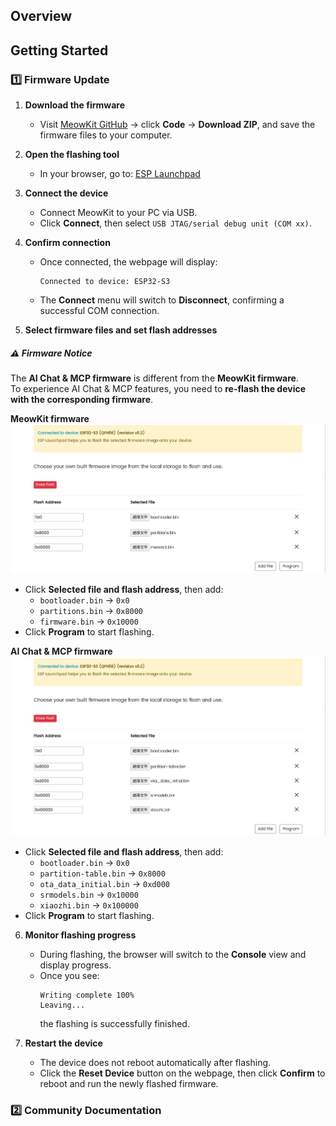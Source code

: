 ## Overview

## Getting Started

### 1️⃣ Firmware Update

1. **Download the firmware**  
   - Visit [MeowKit GitHub](https://github.com/happy-mingo/MeowKit) → click **Code** → **Download ZIP**, and save the firmware files to your computer.  

2. **Open the flashing tool**  
   - In your browser, go to: [ESP Launchpad](https://espressif.github.io/esp-launchpad/)  

3. **Connect the device**  
   - Connect MeowKit to your PC via USB.  
   - Click **Connect**, then select `USB JTAG/serial debug unit (COM xx)`.  

4. **Confirm connection**  
   - Once connected, the webpage will display:  
     ```
     Connected to device: ESP32-S3
     ```
   - The **Connect** menu will switch to **Disconnect**, confirming a successful COM connection.  

5. **Select firmware files and set flash addresses**
  ##### ⚠️ Firmware Notice

The **AI Chat & MCP firmware** is different from the **MeowKit firmware**.  
To experience AI Chat & MCP features, you need to **re-flash the device with the corresponding firmware**.

   **MeowKit firmware**
    ![FLASH](2.assets/flash_1.png)
   - Click **Selected file and flash address**, then add:  
     - `bootloader.bin` → `0x0`  
     - `partitions.bin` → `0x8000`  
     - `firmware.bin` → `0x10000`  
   - Click **Program** to start flashing.  

   **AI Chat & MCP firmware**
   ![FLASH](2.assets/flash_2.png)
   - Click **Selected file and flash address**, then add:  
     - `bootloader.bin` → `0x0`  
     - `partition-table.bin` → `0x8000`  
     - `ota_data_initial.bin` → `0xd000`  
     - `srmodels.bin` → `0x10000`  
     - `xiaozhi.bin` → `0x100000`  
   - Click **Program** to start flashing.  

6. **Monitor flashing progress**  
   - During flashing, the browser will switch to the **Console** view and display progress.  
   - Once you see:  
     ```
     Writing complete 100% 
     Leaving...
     ```
     the flashing is successfully finished.  

7. **Restart the device**  
   - The device does not reboot automatically after flashing.  
   - Click the **Reset Device** button on the webpage, then click **Confirm** to reboot and run the newly flashed firmware.  

### 2️⃣ Community Documentation

